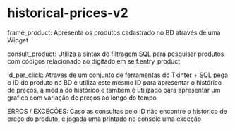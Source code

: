 # historical-prices-v2
frame_product:
		Apresenta os produtos cadastrado no BD através de uma Widget

consult_product:
		Utiliza a sintax de filtragem SQL para pesquisar produtos com códigos relacionado ao digitado em self.entry_product

id_per_click:
		Atraves de um conjunto de ferramentas do Tkinter + SQL pega o ID do produto no BD e utiliza este mesmo ID para apresentar o histórico de preços,
		a média do histórico e também é utilizado para apresentar um grafico com variação de preços ao longo do tempo

ERROS / EXCEÇÕES:
		Caso as consultas pelo ID não encontre o histórico de preço do produto, é jogada uma printado no console uma exceção
